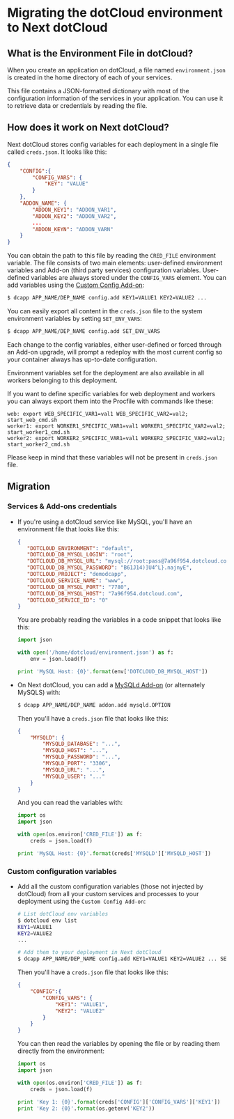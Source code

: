 # Migrating the dotCloud environment to Next dotCloud

## What is the Environment File in dotCloud?

When you create an application on dotCloud, a file named `environment.json`
is created in the home directory of each of your services.

This file contains a JSON-formatted dictionary with most of the configuration information
of the services in your application. You can use it to retrieve data or
credentials by reading the file.

## How does it work on Next dotCloud?

Next dotCloud stores config variables for each deployment in a single file called `creds.json`. It looks like this:

~~~json
{
    "CONFIG":{
        "CONFIG_VARS": {
            "KEY": "VALUE"
        }
    },
    "ADDON_NAME": {
        "ADDON_KEY1": "ADDON_VAR1",
        "ADDON_KEY2": "ADDON_VAR2",
        ...
        "ADDON_KEYN": "ADDON_VARN"
    }
}
~~~

You can obtain the path to this file by reading the `CRED_FILE` environment variable. The file consists
of two main elements: user-defined environment variables and Add-on (third party services) configuration
variables. User-defined variables are always stored under the `CONFIG_VARS` element. You can add variables using the [Custom Config Add-on](http://next.dotcloud.com/add-ons/config):

~~~bash
$ dcapp APP_NAME/DEP_NAME config.add KEY1=VALUE1 KEY2=VALUE2 ...
~~~

You can easily export all content in the `creds.json` file to the system environment variables by setting `SET_ENV_VARS`:

~~~bash
$ dcapp APP_NAME/DEP_NAME config.add SET_ENV_VARS
~~~

Each change to the config variables, either user-defined or forced through an Add-on upgrade, will prompt a redeploy with the most current config so your container always has up-to-date configuration.

Environment variables set for the deployment are also available in all workers belonging
to this deployment.

If you want to define specific variables for web deployment and workers you can always export
them into the Procfile with commands like these:

~~~
web: export WEB_SPECIFIC_VAR1=val1 WEB_SPECIFIC_VAR2=val2; start_web_cmd.sh
worker1: export WORKER1_SPECIFIC_VAR1=val1 WORKER1_SPECIFIC_VAR2=val2; start_worker1_cmd.sh
worker2: export WORKER2_SPECIFIC_VAR1=val1 WORKER2_SPECIFIC_VAR2=val2; start_worker2_cmd.sh
~~~

Please keep in mind that these variables will not be present in `creds.json` file.

## Migration

### Services & Add-ons credentials

* If you're using a dotCloud service like MySQL, you'll have an environment file that looks like this:

    ~~~json
    {
       "DOTCLOUD_ENVIRONMENT": "default",
       "DOTCLOUD_DB_MYSQL_LOGIN": "root",
       "DOTCLOUD_DB_MYSQL_URL": "mysql://root:pass@7a96f954.dotcloud.com:7780",
       "DOTCLOUD_DB_MYSQL_PASSWORD": "B61J14)]U4^L}.najnyE",
       "DOTCLOUD_PROJECT": "demodcapp",
       "DOTCLOUD_SERVICE_NAME": "www",
       "DOTCLOUD_DB_MYSQL_PORT": "7780",
       "DOTCLOUD_DB_MYSQL_HOST": "7a96f954.dotcloud.com",
       "DOTCLOUD_SERVICE_ID": "0"
    }
    ~~~

    You are probably reading the variables in a code snippet that looks like this:

    ~~~python
    import json

    with open('/home/dotcloud/environment.json') as f:
        env = json.load(f)

    print 'MySQL Host: {0}'.format(env['DOTCLOUD_DB_MYSQL_HOST'])
    ~~~

* On Next dotCloud, you can add a [MySQLd Add-on](http://next.dotcloud.com/add-ons/mysqld) (or alternately MySQLS) with:

    ~~~bash
    $ dcapp APP_NAME/DEP_NAME addon.add mysqld.OPTION
    ~~~

    Then you'll have a `creds.json` file that looks like this:

    ~~~json
    {
        "MYSQLD": {
            "MYSQLD_DATABASE": "...",
            "MYSQLD_HOST": "...",
            "MYSQLD_PASSWORD": "...",
            "MYSQLD_PORT": "3306",
            "MYSQLD_URL": "...",
            "MYSQLD_USER": "..."
        }
    }
    ~~~

    And you can read the variables with:

    ~~~python
    import os
    import json

    with open(os.environ['CRED_FILE']) as f:
        creds = json.load(f)

    print 'MySQL Host: {0}'.format(creds['MYSQLD']['MYSQLD_HOST'])
    ~~~

### Custom configuration variables

* Add all the custom configuration variables (those not injected by dotCloud) from all your custom services and processes to your deployment using the `Custom Config Add-on`:

    ~~~bash
    # List dotCloud env variables
    $ dotcloud env list
    KEY1=VALUE1
    KEY2=VALUE2
    ...

    # Add them to your deployment in Next dotCloud
    $ dcapp APP_NAME/DEP_NAME config.add KEY1=VALUE1 KEY2=VALUE2 ... SET_ENV_VARS
    ~~~

    Then you'll have a `creds.json` file that looks like this:

    ~~~json
    {
        "CONFIG":{
            "CONFIG_VARS": {
                "KEY1": "VALUE1",
                "KEY2": "VALUE2"
            }
        }
    }
    ~~~

    You can then read the variables by opening the file or by reading them directly from the environment:

    ~~~python
    import os
    import json

    with open(os.environ['CRED_FILE']) as f:
        creds = json.load(f)

    print 'Key 1: {0}'.format(creds['CONFIG']['CONFIG_VARS']['KEY1'])
    print 'Key 2: {0}'.format(os.getenv('KEY2'))
    ~~~

 
